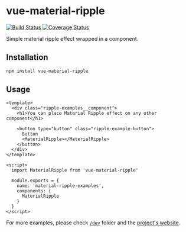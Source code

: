 # vue-material-ripple

[![Build Status](https://travis-ci.org/wemake-services/vue-material-ripple.svg?branch=master)](https://travis-ci.org/wemake-services/vue-material-ripple) [![Coverage Status](https://coveralls.io/repos/github/wemake-services/vue-material-ripple/badge.svg?branch=master)](https://coveralls.io/github/wemake-services/vue-material-ripple?branch=master)

Simple material ripple effect wrapped in a component.

## Installation

```bash
npm install vue-material-ripple
```

## Usage

```vue
<template>
  <div class="ripple-examples__component">
    <h1>You can place Material Ripple effect on any other component</h1>

    <button type="button" class="ripple-example-button">
      Button
      <MaterialRipple></MaterialRipple>
    </button>
  </div>
</template>

<script>
  import MaterialRipple from 'vue-material-ripple'

  module.exports = {
    name: 'material-ripple-examples',
    components: {
      MaterialRipple
    }
  }
</script>
```

For more examples, please check [`/dev`](https://github.com/wemake-services/vue-material-ripple/tree/master/dev) folder and the [project's website](http://wemake.services/vue-material-ripple).
